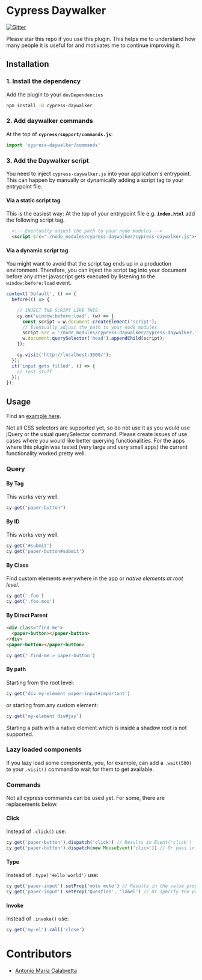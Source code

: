 # Cypress Daywalker
[![Gitter](https://img.shields.io/gitter/room/DAVFoundation/DAV-Contributors.svg?style=flat-square)](https://gitter.im/cypress-daywalker)

Please star this repo if you use this plugin.
This helps me to understand how many people it is useful for and motivates me to continue improving it.

## Installation

### 1. Install the dependency
Add the plugin to your `devDependencies`

```bash
npm install -D cypress-daywalker
```
### 2. Add daywalker commands
At the top of **`cypress/support/commands.js`**:
```js
import 'cypress-daywalker/commands'
```

### 3. Add the Daywalker script
You need to inject `cypress-daywalker.js` into your application's entrypoint. This can happen by manually or dynamically adding a script tag to your entrypoint file.

#### Via a static script tag
This is the easiest way: At the top of your entrypoint file e.g. **`index.html`** add the following script tag.

```html
  <!-- Eventually adjust the path to your node modules -->
  <script src="./node_modules/cypress-daywalker/cypress-daywalker.js"></script>
```

#### Via a dynamic script tag
You might want to avoid that the script tag ends up in a production environment. Therefore, you can inject the script tag into your document before any other javascript gets executed by listening to the `window:before:load` event.

```javascript
context('Default', () => {
  before(() => {

    // INJECT THE SCRIPT LIKE THIS:
    cy.on('window:before:load', (w) => {
      const script = w.document.createElement('script');
      // Eventually adjust the path to your node modules
      script.src = '/node_modules/cypress-daywalker/cypress-daywalker.js';
      w.document.querySelector('head').appendChild(script);
    });

    cy.visit('http://localhost:3000/');
  });
  it('input gets filled', () => {
    // Test stuff
  });
});
```

## Usage
Find an [example here](https://github.com/JaySunSyn/cypress-daywalker/blob/master/example/).

Not all CSS selectors are supported yet, so do not use it as you would use jQuery or the usual querySelector command. Please create issues of use cases where you would like better querying functionalities. For the apps where this plugin was tested (very large and very small apps) the current functionality worked pretty well.

### Query

#### By Tag

This works very well.

```js
cy.get('paper-button')
```

#### By ID

This works very well.

```js
cy.get('#submit')
cy.get('paper-button#submit')
```

#### By Class

Find custom elements everywhere in the app or *native elements at root level*.

```js
cy.get('.foo')
cy.get('.foo.moo')
```

#### By Direct Parent

```html
<div class="find-me">
  <paper-button></paper-button>
</div>
<paper-button></paper-button>
```

```js
cy.get('.find-me > paper-button')
```

#### By path

Starting from the root level:

```js
cy.get('div my-element paper-input#important')
```

or starting from any custom element:

```js
cy.get('my-element div#jay')
```

Starting a path with a native element which is inside a shadow root is not supported.

### Lazy loaded components
If you lazy load some components, you, for example, can add a `.wait(500)` to your `.visit()` command to wait for them to get available.

### Commands
Not all cypress commands can be used yet. For some, there are replacements below.

#### Click

Instead of `.click()` use:

```js
cy.get('paper-button').dispatch('click') // Results in Event('click')
cy.get('paper-button').dispatch(new MouseEvent('click')) // Or pass in any other event
```

#### Type

Instead of `.type('Hello world')` use:

```js
cy.get('paper-input').setProp('moto moto') // Results in the value property gets set
cy.get('paper-input').setProp('Question', 'label') // Or specify the property name
```

#### Invoke

Instead of `.invoke()` use:

```js
cy.get('my-el').call('close')
```

# Contributors
- [Antonio Maria Calabretta](https://github.com/amcalabretta)
